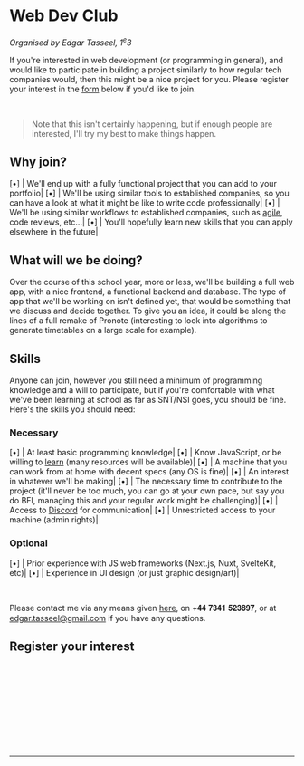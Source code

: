 # Web Dev Club

<i>Organised by Edgar Tasseel, 1<sup>e</sup>3</i>

If you're interested in web development (or programming in general), and would like to participate in building a project similarly to how regular tech companies would, then this might be a nice project for you. Please register your interest in the [form](#register-your-interest) below if you'd like to join.

<br/>

> Note that this isn't certainly happening, but if enough people are interested, I'll try my best to make things happen.

## Why join?

[•] | We'll end up with a fully functional project that you can add to your portfolio|
[•] | We'll be using similar tools to established companies, so you can have a look at what it might be like to write code professionally|
[•] | We'll be using similar workflows to established companies, such as [agile](https://en.m.wikipedia.org/wiki/Agile_software_development), code reviews, etc...|
[•] | You'll hopefully learn new skills that you can apply elsewhere in the future|

## What will we be doing?
Over the course of this school year, more or less, we'll be building a full web app, with a nice frontend, a functional backend and database. The type of app that we'll be working on isn't defined yet, that would be something that we discuss and decide together. To give you an idea, it could be along the lines of a full remake of Pronote (interesting to look into algorithms to generate timetables on a large scale for example).

## Skills
Anyone can join, however you still need a minimum of programming knowledge and a will to participate, but if you're comfortable with what we've been learning at school as far as SNT/NSI goes, you should be fine. Here's the skills you should need:

### Necessary

[•] | At least basic programming knowledge|
[•] | Know JavaScript, or be willing to [learn](https://www.w3schools.com/js/) (many resources will be available)|
[•] | A machine that you can work from at home with decent specs (any OS is fine)|
[•] | An interest in whatever we'll be making|
[•] | The necessary time to contribute to the project (it'll never be too much, you can go at your own pace, but say you do BFI, managing this and your regular work might be challenging)|
[•] | Access to [Discord](https://discord.com/) for communication|
[•] | Unrestricted access to your machine (admin rights)|

### Optional

[•] | Prior experience with JS web frameworks (Next.js, Nuxt, SvelteKit, etc)|
[•] | Experience in UI design (or just graphic design/art)|

<br/>

Please contact me via any means given [here](contact), on +𝟒𝟒 𝟕𝟑𝟒𝟏 𝟓𝟐𝟑𝟖𝟗𝟕, or at [edgar.tasseel@gmail.com](mailto:edgar.tasseel@gmail.com) if you have any questions.

## Register your interest

<iframe id="tallyIframe" data-tally-src="https://tally.so/embed/3j7Pe4?alignLeft=1&hideTitle=1&transparentBackground=1&dynamicHeight=1" loading="lazy" width="100%" height="auto" frameborder="0" marginheight="0" marginwidth="0" title="Interest Check"></iframe>

<hr/>

<script>
var d = document,
	w = "https://tally.so/widgets/embed.js",
	v = function () {
		"undefined" != typeof Tally ? Tally.loadEmbeds() : d.querySelectorAll("iframe[data-tally-src]:not([src])").forEach((function (e) {
			e.src = e.dataset.tallySrc
		}))
	};

if ("undefined" != typeof Tally) v();
else if (d.querySelector('script[src="' + w + '"]') == null) {
	var s = d.createElement("script");
	s.src = w, s.onload = v, s.onerror = v, d.body.appendChild(s);
}
</script>